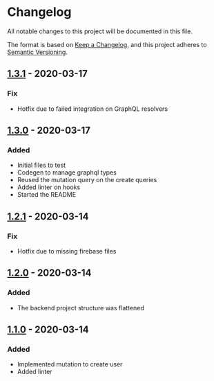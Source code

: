 # Changelog
All notable changes to this project will be documented in this file.

The format is based on [Keep a Changelog](https://keepachangelog.com/en/1.0.0/),
and this project adheres to [Semantic Versioning](https://semver.org/spec/v2.0.0.html).

## [1.3.1] - 2020-03-17
### Fix
 - Hotfix due to failed integration on GraphQL resolvers
## [1.3.0] - 2020-03-17
### Added
 - Initial files to test
 - Codegen to manage graphql types
 - Reused the mutation query on the create queries
 - Added linter on hooks
 - Started the README

## [1.2.1] - 2020-03-14
### Fix
 - Hotfix due to missing firebase files

## [1.2.0] - 2020-03-14
### Added
 - The backend project structure was flattened

## [1.1.0] - 2020-03-14
### Added
 - Implemented mutation to create user
 - Added linter

[1.1.0]: https://github.com/andylarquy/journal-book/releases/tag/v1.1.0

[1.2.0]: https://github.com/andylarquy/journal-book/releases/tag/v1.2.0

[1.2.1]: https://github.com/andylarquy/journal-book/releases/tag/v1.2.1

[1.3.0]: https://github.com/andylarquy/journal-book/releases/tag/v1.3.0

[1.3.1]: https://github.com/andylarquy/journal-book/releases/tag/v1.3.1